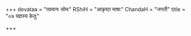 +++
devataa = "पवमानः सोमः"
RShiH = "आकृष्टा माषाः"
ChandaH = "जगती"
title = "०७ यज्ञस्य केतुः"

+++
